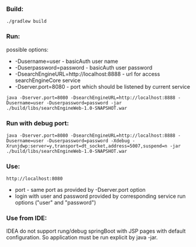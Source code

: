 ### Build:
```
./gradlew build
```

### Run:

possible options:
- -Dusername=user          - basicAuth user name
- -Duserpassword=password  - basicAuth user password
- -DsearchEngineURL=http://localhost:8888 - url for access searchEngineCore service
- -Dserver.port=8080 - port which should be listened by current service
```
java -Dserver.port=8080 -DsearchEngineURL=http://localhost:8888 -Dusername=user -Duserpassword=password -jar ./build/libs/searchEngineWeb-1.0-SNAPSHOT.war
```


### Run with debug port:
```
java -Dserver.port=8080 -DsearchEngineURL=http://localhost:8888 -Dusername=user -Duserpassword=password -Xdebug -Xrunjdwp:server=y,transport=dt_socket,address=5007,suspend=n -jar ./build/libs/searchEngineWeb-1.0-SNAPSHOT.war

```

### Use:
```
http://localhost:8080
```
- port - same port as provided by -Dserver.port option 
- login with user and password provided by corresponding service run options ("user" and "password")

### Use from IDE:
IDEA do not support rung/debug springBoot with JSP pages with default configuration. So application must be run explicit by java -jar.
